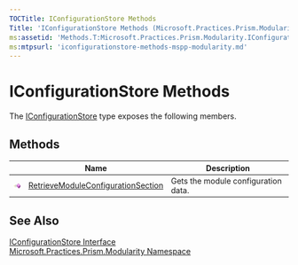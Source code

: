 ```yaml
---
TOCTitle: IConfigurationStore Methods
Title: 'IConfigurationStore Methods (Microsoft.Practices.Prism.Modularity)'
ms:assetid: 'Methods.T:Microsoft.Practices.Prism.Modularity.IConfigurationStore'
ms:mtpsurl: 'iconfigurationstore-methods-mspp-modularity.md'
---
```


# IConfigurationStore Methods

The [IConfigurationStore](/patterns-practices/reference/iconfigurationstore-interface-mspp-modularity) type exposes the following members.

## Methods

<table>
<thead>
<tr class="header">
<th> </th>
<th>Name</th>
<th>Description</th>
</tr>
</thead>
<tbody>
<tr class="odd">
<td><img src="/patterns-practices/reference/images/public-method.gif" alt="Public method"/></td>
<td><a href="/patterns-practices/reference/iconfigurationstore-retrievemoduleconfigurationsection-method-mspp-modularity" data-raw-source="[RetrieveModuleConfigurationSection](/patterns-practices/reference/iconfigurationstore-retrievemoduleconfigurationsection-method-mspp-modularity)">RetrieveModuleConfigurationSection</a></td>
<td><div class="summary">
Gets the module configuration data.
</div></td>
</tr>
</tbody>
</table>

## See Also

[IConfigurationStore Interface](/patterns-practices/reference/iconfigurationstore-interface-mspp-modularity)  
[Microsoft.Practices.Prism.Modularity Namespace](/patterns-practices/reference/mspp-modularity-namespace)  